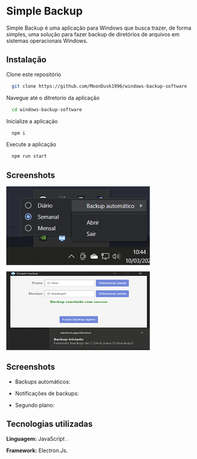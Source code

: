 
# Simple Backup

Simple Backup é uma aplicação para Windows que busca trazer, de forma simples, uma solução para fazer backup de diretórios de arquivos em sistemas operacionais Windows.


## Instalação

Clone este repositório

```bash
  git clone https://github.com/MoonDusk1996/windows-backup-software
```

Navegue até o ditretorio da aplicação

```bash
  cd windows-backup-software
```

Inicialize a aplicação

```bash
  npm i
```
Execute a aplicação

```bash
  npm run start
```

## Screenshots
![App Screenshot](./assets/BASS.png)

![App Screenshot](./assets/NSS.png)


## Screenshots

- Backups automáticos:

- Notificações de backups:

- Segundo plano:



## Tecnologias utilizadas

**Linguagem:** JavaScript .

**Framework:** Electron.Js.

